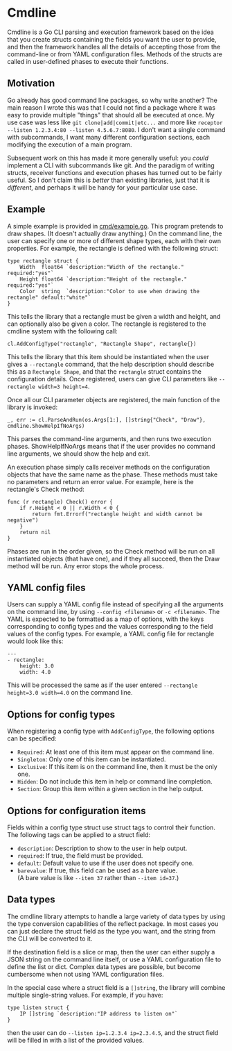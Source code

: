Cmdline
=======

Cmdline is a Go CLI parsing and execution framework based on the idea
that you create structs containing the fields you want the user to
provide, and then the framework handles all the details of accepting
those from the command-line or from YAML configuration files. Methods
of the structs are called in user-defined phases to execute their
functions.

## Motivation

Go already has good command line packages, so why write another? The
main reason I wrote this was that I could not find a package where it
was easy to provide multiple "things" that should all be executed at
once.  My use case was less like `git clone|add|commit|etc...` and
more like `receptor --listen 1.2.3.4:80 --listen 4.5.6.7:8080`.  I
don't want a single command with subcommands, I want many different
configuration sections, each modifying the execution of a main program.

Subsequent work on this has made it more generally useful: you
_could_ implement a CLI with subcommands like git.  And the paradigm
of writing structs, receiver functions and execution phases has
turned out to be fairly useful.  So I don't claim this is _better_
than existing libraries, just that it is _different_, and perhaps
it will be handy for your particular use case.

## Example

A simple example is provided in [cmd/example.go](cmd/example.go). This
program pretends to draw shapes.  (It doesn't actually draw anything.)
On the command line, the user can specify one or more of different shape
types, each with their own properties.  For example, the rectangle is
defined with the following struct:

```
type rectangle struct {
	Width  float64 `description:"Width of the rectangle." required:"yes"`
	Height float64 `description:"Height of the rectangle." required:"yes"`
	Color  string  `description:"Color to use when drawing the rectangle" default:"white"`
}
```

This tells the library that a rectangle must be given a width and height,
and can optionally also be given a color.  The rectangle is registered
to the cmdline system with the following call:

```
cl.AddConfigType("rectangle", "Rectangle Shape", rectangle{})
```

This tells the library that this item should be instantiated when the
user gives a `--rectangle` command, that the help description should
describe this as a `Rectangle Shape`, and that the `rectangle` struct
contains the configuration details.  Once registered, users can give
CLI parameters like `--rectangle width=3 height=4`.

Once all our CLI parameter objects are registered, the main function
of the library is invoked:

```
_, err := cl.ParseAndRun(os.Args[1:], []string{"Check", "Draw"}, cmdline.ShowHelpIfNoArgs)
```

This parses the command-line arguments, and then runs two execution
phases.  ShowHelpIfNoArgs means that if the user provides no command
line arguments, we should show the help and exit.

An execution phase simply calls receiver methods on the
configuration objects that have the same name as the phase.  These
methods must take no parameters and return an error value.  For
example, here is the rectangle's Check method:

```
func (r rectangle) Check() error {
	if r.Height < 0 || r.Width < 0 {
		return fmt.Errorf("rectangle height and width cannot be negative")
	}
	return nil
}
```

Phases are run in the order given, so the Check method will be run on
all instantiated objects (that have one), and if they all succeed, then
the Draw method will be run.  Any error stops the whole process.

## YAML config files

Users can supply a YAML config file instead of specifying all the arguments
on the command line, by using `--config <filename>` or `-c <filename>`.
The YAML is expected to be formatted as a map of options, with the keys
corresponding to config types and the values corresponding to the field
values of the config types.  For example, a YAML config file for rectangle
would look like this:

```
---
- rectangle:
    height: 3.0
    width: 4.0
```

This will be processed the same as if the user entered
`--rectangle height=3.0 width=4.0` on the command line.

## Options for config types

When registering a config type with `AddConfigType`, the following options
can be specified:

* `Required`: At least one of this item must appear on the command line.
* `Singleton`: Only one of this item can be instantiated.
* `Exclusive`: If this item is on the command line, then it must be the only one.
* `Hidden`: Do not include this item in help or command line completion. 
* `Section`: Group this item within a given section in the help output.

## Options for configuration items

Fields within a config type struct use struct tags to control their function.
The following tags can be applied to a struct field:

* `description`: Description to show to the user in help output.
* `required`: If true, the field must be provided.
* `default`: Default value to use if the user does not specify one.
* `barevalue`: If true, this field can be used as a bare value.    
  (A bare value is like `--item 37` rather than `--item id=37`.)

## Data types

The cmdline library attempts to handle a large variety of data types by
using the type conversion capabilities of the reflect package.  In most
cases you can just declare the struct field as the type you want, and
the string from the CLI will be converted to it.

If the destination field is a slice or map, then the user can either
supply a JSON string on the command line itself, or use a YAML configuration
file to define the list or dict.  Complex data types are possible, but
become cumbersome when not using YAML configuration files.

In the special case where a struct field is a `[]string`, the library
will combine multiple single-string values.  For example, if you have:

```
type listen struct {
	IP []string `description:"IP address to listen on"`
}
```

then the user can do `--listen ip=1.2.3.4 ip=2.3.4.5`, and the struct
field will be filled in with a list of the provided values. 
